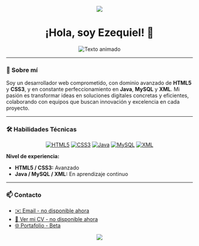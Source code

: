 <!-- Ola superior decorativa -->
<p align="center">
  <img src="https://capsule-render.vercel.app/api?type=waving&color=0:00c6ff,100:0072ff&height=100&section=header"/>
</p>

<h1 align="center">¡Hola, soy Ezequiel! 👋</h1>

<p align="center">
  <!-- Texto animado: Generado con readme-typing-svg -->
  <img src="https://readme-typing-svg.herokuapp.com/?lines=Desarrollador+Web;Apasionado+por+la+tecnolog%C3%ADa;Siempre+aprendiendo;Innovando+cada+d%C3%ADa&center=true&width=600&height=50" alt="Texto animado">
</p>

---

### 🚀 Sobre mí

Soy un desarrollador web comprometido, con dominio avanzado de **HTML5** y **CSS3**, y en constante perfeccionamiento en **Java**, **MySQL** y **XML**. Mi pasión es transformar ideas en soluciones digitales concretas y eficientes, colaborando con equipos que buscan innovación y excelencia en cada proyecto.

---

### 🛠️ Habilidades Técnicas

<p align="center">
  <!-- Badges de tecnologías -->
  <a href="#"><img src="https://img.shields.io/badge/HTML5-FF6F00?style=flat-square&logo=html5&logoColor=white" alt="HTML5"></a>
  <a href="#"><img src="https://img.shields.io/badge/CSS3-2196F3?style=flat-square&logo=css3&logoColor=white" alt="CSS3"></a>
  <a href="#"><img src="https://img.shields.io/badge/Java-ED8B00?style=flat-square&logo=java&logoColor=white" alt="Java"></a>
  <a href="#"><img src="https://img.shields.io/badge/MySQL-4479A1?style=flat-square&logo=mysql&logoColor=white" alt="MySQL"></a>
  <a href="#"><img src="https://img.shields.io/badge/XML-006699?style=flat-square&logo=xml&logoColor=white" alt="XML"></a>
</p>

**Nivel de experiencia:**
- **HTML5 / CSS3:** Avanzado  
- **Java / MySQL / XML:** En aprendizaje continuo

---

### 📫 Contacto

- [✉️ Email - no disponible ahora](#)
- [📄 Ver mi CV - no disponible ahora](#)
- [🌐 Portafolio - Beta](https://zequi22.github.io/Zequi22_P/)

<!-- Ola inferior decorativa -->
<p align="center">
  <img src="https://capsule-render.vercel.app/api?type=waving&color=0:00c6ff,100:0072ff&height=100&section=footer"/>
</p>
